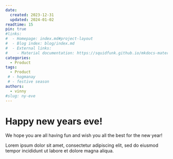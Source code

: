 ```yaml
---
date:
  created: 2023-12-31
  updated: 2024-01-02
readtime: 15
pin: true
#links:
#  - Homepage: index.md#project-layout
#  - Blog index: blog/index.md
#  - External links:
#    - Material documentation: https://squidfunk.github.io/mkdocs-material
categories:
  - Product
tags:
  - Product
 # - hogmanay
 # - festive season
authors: 
  - vinny
#slug: ny-eve
---
```


# Happy new years eve!

We hope you are all having fun and wish you all the best for the new year!
<!-- more -->

Lorem ipsum dolor sit amet, consectetur adipiscing elit, sed do eiusmod
tempor incididunt ut labore et dolore magna aliqua.
